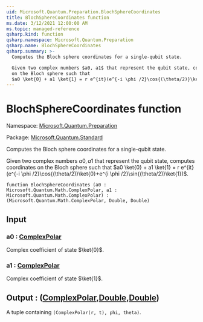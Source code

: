 ```yaml
---
uid: Microsoft.Quantum.Preparation.BlochSphereCoordinates
title: BlochSphereCoordinates function
ms.date: 3/12/2021 12:00:00 AM
ms.topic: managed-reference
qsharp.kind: function
qsharp.namespace: Microsoft.Quantum.Preparation
qsharp.name: BlochSphereCoordinates
qsharp.summary: >-
  Computes the Bloch sphere coordinates for a single-qubit state.

  Given two complex numbers $a0, a1$ that represent the qubit state, computes coordinates
  on the Bloch sphere such that
  $a0 \ket{0} + a1 \ket{1} = r e^{it}(e^{-i \phi /2}\cos{(\theta/2)}\ket{0}+e^{i \phi /2}\sin{(\theta/2)}\ket{1})$.
---
```


# BlochSphereCoordinates function

Namespace: [Microsoft.Quantum.Preparation](xref:Microsoft.Quantum.Preparation)

Package: [Microsoft.Quantum.Standard](https://nuget.org/packages/Microsoft.Quantum.Standard)


Computes the Bloch sphere coordinates for a single-qubit state.Given two complex numbers $a0, a1$ that represent the qubit state, computes coordinateson the Bloch sphere such that$a0 \ket{0} + a1 \ket{1} = r e^{it}(e^{-i \phi /2}\cos{(\theta/2)}\ket{0}+e^{i \phi /2}\sin{(\theta/2)}\ket{1})$.

```qsharp
function BlochSphereCoordinates (a0 : Microsoft.Quantum.Math.ComplexPolar, a1 : Microsoft.Quantum.Math.ComplexPolar) : (Microsoft.Quantum.Math.ComplexPolar, Double, Double)
```


## Input

### a0 : [ComplexPolar](xref:Microsoft.Quantum.Math.ComplexPolar)

Complex coefficient of state $\ket{0}$.


### a1 : [ComplexPolar](xref:Microsoft.Quantum.Math.ComplexPolar)

Complex coefficient of state $\ket{1}$.



## Output : ([ComplexPolar](xref:Microsoft.Quantum.Math.ComplexPolar),[Double](xref:microsoft.quantum.lang-ref.double),[Double](xref:microsoft.quantum.lang-ref.double))

A tuple containing `(ComplexPolar(r, t), phi, theta)`.